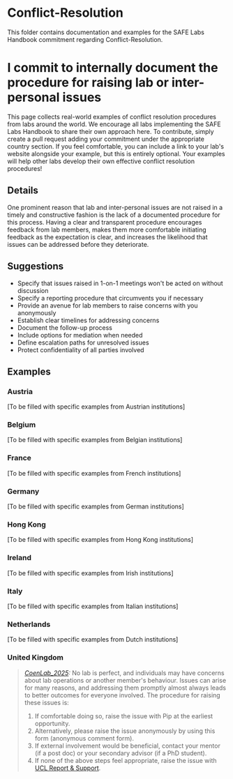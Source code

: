 # Conflict-Resolution

This folder contains documentation and examples for the SAFE Labs Handbook commitment regarding Conflict-Resolution.

# I commit to internally document the procedure for raising lab or inter-personal issues

This page collects real-world examples of conflict resolution procedures from labs around the world. We encourage all labs implementing the SAFE Labs Handbook to share their own approach here. To contribute, simply create a pull request adding your commitment under the appropriate country section. If you feel comfortable, you can include a link to your lab's website alongside your example, but this is entirely optional. Your examples will help other labs develop their own effective conflict resolution procedures!

## Details
One prominent reason that lab and inter-personal issues are not raised in a timely and constructive fashion is the lack of a documented procedure for this process. Having a clear and transparent procedure encourages feedback from lab members, makes them more comfortable initiating feedback as the expectation is clear, and increases the likelihood that issues can be addressed before they deteriorate.

## Suggestions
- Specify that issues raised in 1-on-1 meetings won't be acted on without discussion
- Specify a reporting procedure that circumvents you if necessary
- Provide an avenue for lab members to raise concerns with you anonymously
- Establish clear timelines for addressing concerns
- Document the follow-up process
- Include options for mediation when needed
- Define escalation paths for unresolved issues
- Protect confidentiality of all parties involved

## Examples

### Austria
[To be filled with specific examples from Austrian institutions]

### Belgium
[To be filled with specific examples from Belgian institutions]

### France
[To be filled with specific examples from French institutions]

### Germany
[To be filled with specific examples from German institutions]

### Hong Kong
[To be filled with specific examples from Hong Kong institutions]

### Ireland
[To be filled with specific examples from Irish institutions]

### Italy
[To be filled with specific examples from Italian institutions]

### Netherlands
[To be filled with specific examples from Dutch institutions]

### United Kingdom
>_[CoenLab_2025](https://coen-lab.com/):_ No lab is perfect, and individuals may have concerns about lab operations or another member's behaviour. Issues can arise for many reasons, and addressing them promptly almost always leads to better outcomes for everyone involved. The procedure for raising these issues is:
>
>1. If comfortable doing so, raise the issue with Pip at the earliest opportunity.
>2. Alternatively, please raise the issue anonymously by using this form (anonymous comment form).    
>3.  If external involvement would be beneficial, contact your mentor (if a post doc) or your secondary advisor (if a PhD student).
>4. If none of the above steps feel appropriate, raise the issue with [UCL Report & Support](https://report-support.ucl.ac.uk/).
